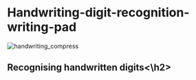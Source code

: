 # Handwriting-digit-recognition-writing-pad

![handwriting_compress](https://user-images.githubusercontent.com/71583394/187035500-b47aa212-070c-457b-9ceb-158f054c41fe.gif) <br>

<h2>Recognising handwritten digits<\h2>
